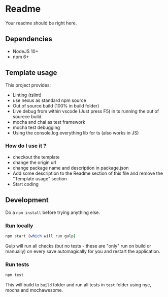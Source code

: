# Readme

Your readme should be right here.

## Dependencies

* NodeJS 10+
* npm 6+

## Template usage

This project provides:

* Linting (tslint)
* use nexus as standard npm source
* Out of source build (100% in build folder)
* Live debug from within vscode (Just press F5) in ts running the out of sourece build.
* mocha and chai as test framework
* mocha test debugging
* Using the console.log everything lib for ts (also works in JS)

### How do I use it ?
* checkout the template
* change the origin url
* change package name and description in package.json
* Add some description to the Readme section of this file and remove the "Template usage" section
* Start coding

## Development

Do a `npm install` before trying anything else.

### Run locally

```sh
npm start (which will run gulp)
```

Gulp will run all checks (but no tests - these are "only" run on build or manually) on every save automagically for you and restart the application.

### Run tests

```sh
npm test
```

This will build to `build` folder and run all tests in `test` folder using nyc, mocha and mochawesome.
